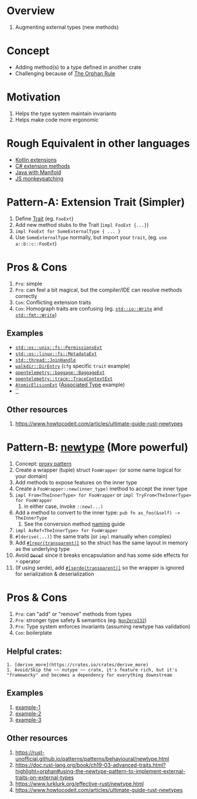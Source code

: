 # Overview
1. Augmenting external types (new methods)


# Concept
- Adding method(s) to a type defined in another crate
- Challenging because of [The Orphan Rule](https://doc.rust-lang.org/book/ch10-02-traits.html?highlight=orphan#implementing-a-trait-on-a-type)


# Motivation
1. Helps the type system maintain invariants
1. Helps make code more ergonomic


# Rough Equivalent in other languages
- [Kotlin extensions](https://kotlinlang.org/docs/extensions.html)
- [C# extension methods](https://learn.microsoft.com/en-us/dotnet/csharp/programming-guide/classes-and-structs/extension-methods)
- [Java with Manifold](https://github.com/manifold-systems/manifold/tree/master/manifold-deps-parent/manifold-ext)
- [JS monkeypatching](https://en.wikipedia.org/wiki/Monkey_patch)


# Pattern-A: Extension Trait (Simpler)

1. Define [Trait](./traits.md) (eg. `FooExt`)
1. Add new method stubs to the Trait (`impl FooExt {...}`)
1. `impl FooExt for SomeExternalType { ... }`
1. Use `SomeExternalType` normally, but import your `trait`, (eg. `use a::b::c::FooExt`)


# Pros & Cons
1. `Pro`: simple
1. `Pro`: can feel a bit magical, but the compiler/IDE can resolve methods correctly
1. `Con`: Conflicting extension traits
1. `Con`: Homograph traits are confusing (eg. [`std::io::Write`](https://doc.rust-lang.org/std/io/trait.Write.html)  and [`std::fmt::Write`](https://doc.rust-lang.org/std/fmt/trait.Write.html))


## Examples
- [`std::os::unix::fs::PermissionsExt`](https://doc.rust-lang.org/std/os/unix/fs/trait.PermissionsExt.html)
- [`std::os::linux::fs::MetadataExt`](https://doc.rust-lang.org/std/os/linux/fs/trait.MetadataExt.html)
- [`std::thread::JoinHandle`](https://doc.rust-lang.org/std/thread/struct.JoinHandle.html)
- [`walkdir::DirEntry`](https://docs.rs/walkdir/latest/walkdir/struct.DirEntry.html) (`cfg` specific `trait` example)
- [`opentelemetry::baggage::BaggageExt`](https://docs.rs/opentelemetry/latest/opentelemetry/baggage/trait.BaggageExt.html)
- [`opentelemetry::trace::TraceContextExt`](https://docs.rs/opentelemetry/latest/opentelemetry/trace/trait.TraceContextExt.html)
- [`AtomicElisionExt`](https://github.com/Amanieu/parking_lot/blob/master/src/elision.rs#L11) ([Associated Type](https://doc.rust-lang.org/rust-by-example/generics/assoc_items/types.html) example)
- [``]()


## Other resources
1. https://www.howtocodeit.com/articles/ultimate-guide-rust-newtypes


# Pattern-B: [newtype](https://doc.rust-lang.org/rust-by-example/generics/new_types.html) (More powerful)

1. Concept: [proxy pattern](TODO)
1. Create a wrapper (tuple) struct `FooWrapper` (or some name logical for your domain)
1. Add methods to expose features on the inner type
1. Create a `FooWrapper::new(inner_type)` method to accept the inner type
1. `impl From<TheInnerType> for FooWrapper` or `impl TryFrom<TheInnerType> for FooWrapper`
    1. in either case, invoke `::new(...)`
1. Add a method to convert to the inner type: `pub fn as_foo(&self) -> TheInnerType`
    1. See the conversion method [naming](https://rust-lang.github.io/api-guidelines/naming.html#ad-hoc-conversions-follow-as_-to_-into_-conventions-c-conv) guide
1. `impl AsRef<TheInnerType> for FooWrapper`
1. `#[derive(...)]` the same traits (or `impl` manually when complex)
1. Add [`#[repr(transparent)]`](https://doc.rust-lang.org/reference/type-layout.html#the-transparent-representation) so the struct has the same layout in memory as the underlying type
1. Avoid ~~`Deref`~~ since it breaks encapsulation and has some side effects for `*` operator
1. (If using serde), add [`#[serde(transparent)]`](https://serde.rs/container-attrs.html#transparent) so the wrapper is ignored for serialization & deserialization


# Pros & Cons
1. `Pro`: can "add" or "remove" methods from types
1. `Pro`: stronger type safety & semantics (eg. [`NonZeroI32`](https://doc.rust-lang.org/std/num/type.NonZeroI32.html))
1. `Pro`: Type system enforces invariants (assuming newtype has validation)
1. `Con`: boilerplate


## Helpful crates:
    1. [derive_more](https://crates.io/crates/derive_more)
    1. Avoid/Skip the ~~`nutype`~~ crate, it's feature rich, but it's "frameworky" and becomes a dependency for everything downstream


## Examples
1. [example-1](https://doc.rust-lang.org/rust-by-example/generics/new_types.html)
1. [example-2](https://rust-unofficial.github.io/patterns/patterns/behavioural/newtype.html)
1. [example-3](https://doc.rust-lang.org/book/ch19-04-advanced-types.html)


## Other resources
1. https://rust-unofficial.github.io/patterns/patterns/behavioural/newtype.html
1. https://doc.rust-lang.org/book/ch19-03-advanced-traits.html?highlight=orphan#using-the-newtype-pattern-to-implement-external-traits-on-external-types
1. https://www.lurklurk.org/effective-rust/newtype.html
1. https://www.howtocodeit.com/articles/ultimate-guide-rust-newtypes